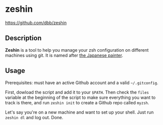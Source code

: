 # zeshin 

<https://github.com/dbb/zeshin>

## Description

**Zeshin** is a tool to help you manage your zsh configuration on different
machines using git. It is named after [the Japanese
painter](https://en.wikipedia.org/wiki/Zeshin).

## Usage

Prerequisites: must have an active Github account and a valid `~/.gitconfig`.

First, dowload the script and add it to your `$PATH`. Then check the `files`
variable at the beginning of the script to make sure everything you want to
track is there, and run `zeshin init` to create a Github repo called `myzsh`.

Let's say you're on a new machine and want to set up your shell. Just run
`zeshin dl` and log out. Done.


